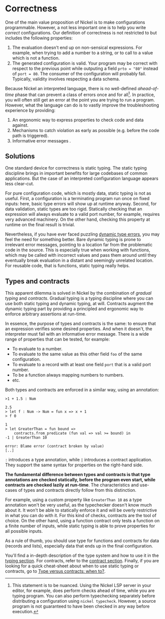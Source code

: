 # Correctness

One of the main value proposition of Nickel is to make configurations
programmable. However, a not less important one is to help you write *correct*
configurations. Our definition of correctness is not restricted to but includes
the following properties:

1. The evaluation doesn't end up on non-sensical expressions. For example, when
   trying to add a number to a string, or to call to a value which is not a
   function.
2. The generated configuration is valid. Your program may be correct with
   respect to the previous point while outputing a field `prto = "80"` instead
   of `port = 80`. The consumer of the configuration will probably fail.
   Typically, validity involves respecting a data schema.

Because Nickel an interpreted language, there is no well-defined *ahead-of-time*
phase that can prevent a class of errors once and for all[^1]. In practice, you
will often still get an error at the point you are trying to run a program.
However, what the language can do is to vastly improve the troubleshooting
experience by providing:

1. An ergonomic way to express properties to check code and data against.
2. Mechanisms to catch violation as early as possible (e.g. before the code
   path is triggered).
3. Informative error messages .

## Solutions

One standard device for correctness is static typing. The static typing
discipline brings in important benefits for large codebases of common
applications. But the case of an interpreted configuration language appears less
clear-cut.

For pure configuration code, which is mostly data, static typing is not as
useful. First, a configuration is a terminating program run once on fixed
inputs: here, basic type errors will show up at runtime anyway. Second, for data
validation, static types are too rigid. Statically checking that an expression
will always evaluate to a valid port number, for example, requires very advanced
machinery. On the other hand, checking this property at runtime on the final
result is trivial.

Nevertheless, if you have ever faced puzzling [dynamic type
errors](https://www.haskellforall.com/2021/01/dynamic-type-errors-lack-relevance.html),
you may feel the need for something better. Bare dynamic typing is prone to
irrelevant error messages, pointing to a location far from the problematic code
in the source. This is especially true when working with functions, which may be
called with incorrect values and pass them around until they eventually break
evaluation in a distant and seemingly unrelated location. For reusable code,
that is functions, static typing really helps.

## Types and contracts

This apparent dilemma is solved in Nickel by the combination of *gradual typing*
and *contracts*. Gradual typing is a typing discipline where you can use both
static typing and dynamic typing, at will. Contracts augment the dynamic typing
part by providing a principled and ergonomic way to enforce arbitrary assertions
at run-time.

In essence, the purpose of types and contracts is the same: to ensure that an
expression verifies some desired properties. And when it doesn't, the
interpreter must fail with an informative error message. There is a wide range
of properties that can be tested, for example:

- To evaluate to a number.
- To evaluate to the same value as this other field `foo` of the same configuration.
- To evaluate to a record with at least one field `port` that is a valid port number.
- To be a function always mapping numbers to numbers.
- etc.

Both types and contracts are enforced in a similar way, using an annotation:

```nickel
>1 + 1.5 : Num

2.5
> let f : Num -> Num = fun x => x + 1
> f 0

1
> let GreaterThan = fun bound =>
    contracts.from_predicate (fun val => val >= bound) in
-1 | GreaterThan 10

error: Blame error (contract broken by value)
[..]
```

`:` introduces a type annotation, while `|` introduces a contract application.
They support the same syntax for properties on the right-hand side.

**The fundamental difference between types and contracts is that type
annotations are checked statically, before the program even start, while
contracts are checked lazily at run-time**. The characteristics and use-cases of
types and contracts directly follow from this distinction.

For example, using a custom property like `GreaterThan 10` as a type annotation
won't be very useful, as the typechecker doesn't know much about it. It won't be
able to statically enforce it and will be overly restrictive in what you can do
with it. For this kind of checks, contracts are the tool of choice. On the other
hand, using a function contract only tests a function on a finite number of
inputs, while static typing is able to prove properties for all possible inputs.

As a rule of thumb, you should use type for functions and contracts for data
(records and lists), especially data that ends up in the final configuration.

You'll find a in-depth description of the type system and how to use it in the
[typing section](./typing.md). For contracts, refer to the
[contract section](./contracts.md). Finally, if you are looking for a quick
cheat-sheet about when to use static typing or contracts, go to
[Type versus contracts: when to?](./types-vs-contracts.md).

[^1]: This statement is to be nuanced. Using the Nickel LSP server in your
  editor, for example, does perform checks ahead of time, while you are typing
  program. You can also perform typechecking separately before distributing a
  configuration using `nickel typecheck`. However, a source program is not
  guaranteed to have been checked in any way before execution.
